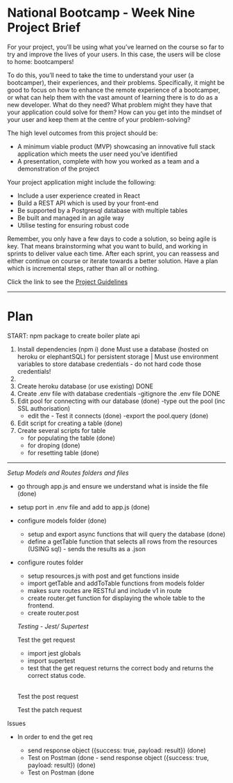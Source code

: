 # National Bootcamp - Week Nine Project Brief

For your project, you’ll be using what you’ve learned on the course so far to try and improve the lives of your users. In this case, the users will be close to home: bootcampers!

To do this, you’ll need to take the time to understand your user (a bootcamper), their experiences, and their problems. Specifically, it might be good to focus on how to enhance the remote experience of a bootcamper, or what can help them with the vast amount of learning there is to do as a new developer. What do they need? What problem might they have that your application could solve for them? How can you get into the mindset of your user and keep them at the centre of your problem-solving?

The high level outcomes from this project should be:

- A minimum viable product (MVP) showcasing an innovative full stack application which meets the user need you’ve identified
- A presentation, complete with how you worked as a team and a demonstration of the project

Your project application might include the following:

- Include a user experience created in React
- Build a REST API which is used by your front-end
- Be supported by a Postgresql database with multiple tables
- Be built and managed in an agile way
- Utilise testing for ensuring robust code

Remember, you only have a few days to code a solution, so being agile is key. That means brainstorming what you want to build, and working in sprints to deliver value each time. After each sprint, you can reassess and either continue on course or iterate towards a better solution. Have a plan which is incremental steps, rather than all or nothing.

Click the link to see the [Project Guidelines](https://github.com/SchoolOfCode/project-guidelines/blob/master/project-week.md)

---

<h1>Plan</h1>

START: npm package to create boiler plate api

1. Install dependencies (npm i) done
   Must use a database (hosted on heroku or elephantSQL) for persistent storage | Must use environment variables to store database credentials - do not hard code those credentials!
2.
3. Create heroku database (or use existing) DONE
4. Create .env file with database credentials
   -gitignore the .env file DONE
5. Edit pool for connecting with our database (done)
   -type out the pool (inc SSL authorisation)
   - edit the - Test it connects (done)
     -export the pool.query (done)
6. Edit script for creating a table (done)
7. Create several scripts for table
   - for populating the table (done)
   - for droping (done)
   - for resetting table (done)

---

_Setup Models and Routes folders and files_

- go through app.js and ensure we understand what is inside the file (done)
- setup port in .env file and add to app.js (done)

- configure models folder (done)

  - setup and export async functions that will query the database (done)
  - define a getTable function that selects all rows from the resources (USING sql) - sends the results as a .json

- configure routes folder

  - setup resources.js with post and get functions inside
  - import getTable and addToTable functions from models folder
  - makes sure routes are RESTful and include v1 in route
  - create router.get function for displaying the whole table to the frontend.
  - create router.post

  _Testing - Jest/ Supertest_

  Test the get request

  - import jest globals
  - import supertest
  - test that the get request returns the correct body and returns the correct status code.

  <br>Test the post request

  Test the patch request

Issues

- In order to end the get req

  - send response object ({success: true, payload: result}) (done)
  - Test on Postman (done - send response object ({success: true, payload: result}) (done)
  - Test on Postman (done
